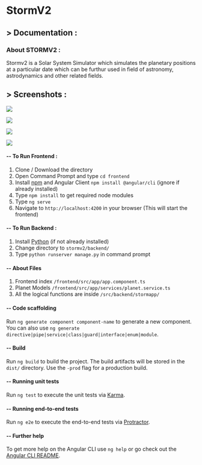 # StormV2


## > Documentation :

### About STORMV2 :
  Stormv2 is a Solar System Simulator which simulates the planetary positions at a particular date which can be furthur used in field of astronomy, astrodynamics and other related fields.

## > Screenshots :
![](http://res.cloudinary.com/saurabhdaware/image/upload/v1524898358/Screenshot_81_syfrfp.png)

![](http://res.cloudinary.com/saurabhdaware/image/upload/v1524898358/Screenshot_82_yso36w.png)

![](http://res.cloudinary.com/saurabhdaware/image/upload/v1524898357/Screenshot_83_xvjtma.png)

![](http://res.cloudinary.com/saurabhdaware/image/upload/v1524898357/Screenshot_84_lm3ocg.png)


#### -- To Run Frontend :
1. Clone / Download the directory
2. Open Command Prompt and type `cd frontend`
3. Install [npm](https://nodejs.org/) and Angular Client `npm install @angular/cli` (ignore if already installed)
4. Type `npm install` to get required node modules
5. Type `ng serve`
6. Navigate to `http://localhost:4200` in your browser (This will start the frontend)

#### -- To Run Backend :
1. Install [Python](https://www.python.org/downloads/) (if not already installed)
2. Change directory to `stormv2/backend/`
3. Type `python runserver manage.py` in command prompt


#### -- About Files

1. Frontend index `/frontend/src/app/app.component.ts`
2. Planet Models `/frontend/src/app/services/planet.service.ts`
2. All the logical functions are inside `/src/backend/stormapp/`

#### -- Code scaffolding

Run `ng generate component component-name` to generate a new component. You can also use `ng generate directive|pipe|service|class|guard|interface|enum|module`.

#### -- Build

Run `ng build` to build the project. The build artifacts will be stored in the `dist/` directory. Use the `-prod` flag for a production build.

#### -- Running unit tests

Run `ng test` to execute the unit tests via [Karma](https://karma-runner.github.io).

#### -- Running end-to-end tests

Run `ng e2e` to execute the end-to-end tests via [Protractor](http://www.protractortest.org/).

#### -- Further help

To get more help on the Angular CLI use `ng help` or go check out the [Angular CLI README](https://github.com/angular/angular-cli/blob/master/README.md).

